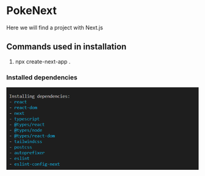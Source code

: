 # PokeNext
Here we will find a project with Next.js

## Commands used in installation

1. npx create-next-app .

### Installed dependencies

<p align="center">
  <img src="project/public/dependencies-instaled.png" width="600px">
 </p>